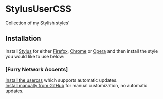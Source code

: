 # StylusUserCSS
Collection of my Stylish styles'

## Installation

Install [Stylus](https://add0n.com/stylus.html) for either [Firefox](https://addons.mozilla.org/en-US/firefox/addon/styl-us/), [Chrome](https://chrome.google.com/webstore/detail/stylus/clngdbkpkpeebahjckkjfobafhncgmne) or [Opera](https://addons.opera.com/en-gb/extensions/details/stylus/) and then install the style you would like to use below:

### [Furry Network Accents]
[Install the usercss](https://github.com/XDelta/StylusUserCSS/raw/master/fn-accents.user.css) which supports automatic updates.<br>
[Install manually from GitHub](https://github.com/XDelta/StylusUserCSS/raw/master/fn-accents.css) for manual customization, no automatic updates.<br>
